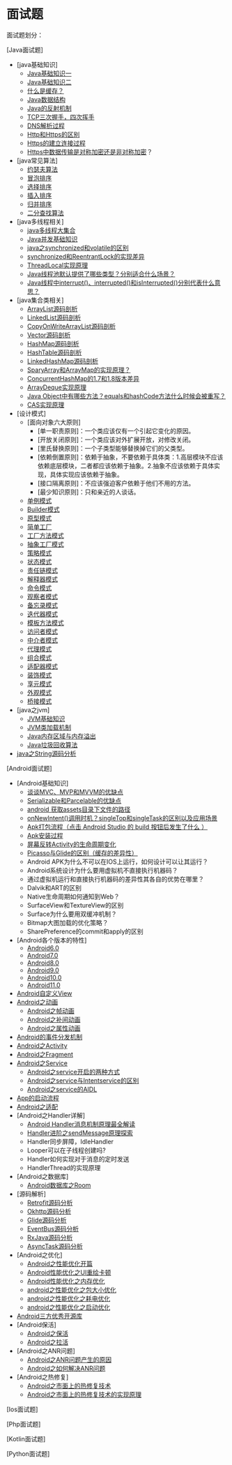# 面试题

面试题划分：

[Java面试题]

- [java基础知识]
   - [Java基础知识一](./java/java基础知识/java基础知识一/java基础知识一.md)
   - [Java基础知识二](./java/java基础知识/java基础知识二/java基础知识二.md)
   - [什么是缓存？](https://blog.csdn.net/github_34402358/article/details/90575375)
   - [Java数据结构](https://blog.csdn.net/github_34402358/article/details/90049024)
   - [Java的反射机制](https://blog.csdn.net/github_34402358/article/details/79409899)
   - [TCP三次握手，四次挥手](https://blog.csdn.net/qq_38950316/article/details/81087809)
   - [DNS解析过程](https://www.jianshu.com/p/401f34691dcc)
   - [Http和Https的区别](https://blog.csdn.net/qq_38289815/article/details/80969419)
   - [Https的建立连接过程](https://blog.csdn.net/qq_38289815/article/details/80969419)
   - [Https中数据传输是对称加密还是非对称加密](https://www.cnblogs.com/lfri/p/12593232.html)？
- [java常见算法]
  - [约瑟夫算法](https://blog.csdn.net/github_34402358/article/details/79423570)
   - [冒泡排序](https://blog.csdn.net/github_34402358/article/details/89088045)
   - [选择排序](https://blog.csdn.net/github_34402358/article/details/89088045)
   - [插入排序](https://blog.csdn.net/github_34402358/article/details/89088045)
   - [归并排序](https://blog.csdn.net/github_34402358/article/details/89088045)
   - [二分查找算法](https://blog.csdn.net/github_34402358/article/details/89084869)
- [java多线程相关]
   - [java多线程大集合](./java/java多线程相关/java多线程大集合/java多线程大集合.md)
   - [Java并发基础知识](./java/java多线程相关/Java并发基础知识/Java并发基础知识.md)
   - [java之synchronized和volatile的区别](./java/java多线程相关/java之synchronized和volatile的区别/java之synchronized和volatile的区别.md)
   - [synchronized和ReentrantLock的实现差异](https://www.cnblogs.com/cxzdgs/p/5746895.html)
   - [ThreadLocal实现原理](https://www.jianshu.com/p/69ae8c213b30)
   - [Java线程池默认提供了哪些类型？分别适合什么场景？](https://blog.csdn.net/w05980598/article/details/79425071)
   - [Java线程中interrupt()、interrupted()和isInterrupted()分别代表什么意思？](https://www.cnblogs.com/huangyichun/p/7126851.html)
- [java集合类相关]
   - [ArrayList源码剖析](./android/ArrayList源码剖析/ArrayList源码剖析.md)
   - [LinkedList源码剖析](./android/LinkedList源码剖析/LinkedList源码剖析.md)
   - [CopyOnWriteArrayList源码剖析](./android/CopyOnWriteArrayList源码剖析/CopyOnWriteArrayList源码剖析.md)
   - [Vector源码剖析](./android/Vector源码剖析/Vector源码剖析.md)
   - [HashMap源码剖析](./android/HashMap源码剖析/HashMap源码剖析.md)
   - [HashTable源码剖析](./android/HashTable源码剖析/HashTable源码剖析.md)
   - [LinkedHashMap源码剖析](./android/LinkedHashMap源码剖析/LinkedHashMap源码剖析.md)
   - [SparyArray和ArrayMap的实现原理？](https://www.jianshu.com/p/099ae5b1fd5a)
   - [ConcurrentHashMap的1.7和1.8版本差异](https://blog.csdn.net/hao_yunfeng/article/details/82535009)
   - [ArrayDeque实现原理](https://www.jianshu.com/p/ac78d5b871cb)
   - [Java Object中有哪些方法？equals和hashCode方法什么时候会被重写？](https://blog.csdn.net/river66/article/details/87803663)
   - [CAS实现原理](https://www.cnblogs.com/javalyy/p/8882172.html)
- [设计模式]
   - [面向对象六大原则]
      - [单一职责原则]：一个类应该仅有一个引起它变化的原因。
      - [开放关闭原则]：一个类应该对外扩展开放，对修改关闭。
      - [里氏替换原则]：一个子类型能够替换掉它们的父类型。
      - [依赖倒置原则]：依赖于抽象，不要依赖于具体类：1.高层模块不应该依赖底层模块，二者都应该依赖于抽象。2.抽象不应该依赖于具体实现，具体实现应该依赖于抽象。
      - [接口隔离原则]：不应该强迫客户依赖于他们不用的方法。
      - [最少知识原则]：只和亲近的人谈话。
   - [单例模式](https://blog.csdn.net/github_34402358/article/details/79452374?ops_request_misc=%257B%2522request%255Fid%2522%253A%2522158771976219724843347175%2522%252C%2522scm%2522%253A%252220140713.130102334.pc%255Fblog.%2522%257D&request_id=158771976219724843347175&biz_id=0&utm_source=distribute.pc_search_result.none-task-blog-2~blog~first_rank_v2~rank_v25-1)
   - [Builder模式]()
   - [原型模式]()
   - [简单工厂]()
   - [工厂方法模式]()
   - [抽象工厂模式]()
   - [策略模式]()
   - [状态模式]()
   - [责任链模式]()
   - [解释器模式]()
   - [命令模式]()
   - [观察者模式]()
   - [备忘录模式]()
   - [迭代器模式]()
   - [模板方法模式]()
   - [访问者模式]()
   - [中介者模式]()
   - [代理模式]()
   - [组合模式]()
   - [适配器模式]()
   - [装饰模式]()
   - [享元模式]()
   - [外观模式]()
   - [桥接模式]()
- [java之jvm]
   - [JVM基础知识](./android/JVM基础知识/JVM基础知识.md)
   - [JVM类加载机制](./android/JVM类加载机制/JVM类加载机制.md)
   - [Java内存区域与内存溢出](./android/Java内存区域与内存溢出/Java内存区域与内存溢出.md)   
   - [Java垃圾回收算法](./android/Java垃圾回收算法/Java垃圾回收算法.md)
- [java之String源码分析](https://blog.csdn.net/github_34402358/article/details/88259890)

[Android面试题]

- [Android基础知识]
   - [谈谈MVC、MVP和MVVM的优缺点](https://blog.csdn.net/github_34402358/article/details/88735473)
   - [Serializable和Parcelable的优缺点](https://blog.csdn.net/github_34402358/article/details/88288648)
   - [android 获取assets目录下文件的路径](https://blog.csdn.net/github_34402358/article/details/89306689)
   - [onNewIntent()调用时机？singleTop和singleTask的区别以及应用场景](https://blog.csdn.net/github_34402358/article/details/88720328)
   - [Apk打包流程（点击 Android Studio 的 build 按钮后发生了什么 ）](https://blog.csdn.net/github_34402358/article/details/105953645)
   - [Apk安装过程](https://blog.csdn.net/github_34402358/article/details/105954174)
   - [屏幕反转Activity的生命周期变化](https://www.jianshu.com/p/5d038fb26f50)
   - [Picasso与Glide的区别（缓存的差异性）](https://blog.csdn.net/github_34402358/article/details/105955743)
   - Android APK为什么不可以在IOS上运行，如何设计可以让其运行？
   - Android系统设计为什么要用虚拟机不直接执行机器码？
   - 通过虚拟机运行和直接执行机器码的差异性其各自的优势在哪里？
   - Dalvik和ART的区别
   - Native生命周期如何通知到Web？
   - SurfaceView和TextureView的区别
   - Surface为什么要用双缓冲机制？
   - Bitmap大图加载的优化策略？
   - SharePreference的commit和apply的区别
-  [Android各个版本的特性]
   - [Android6.0](./android/Android各个版本的特性/Android6.0.md)
   - [Android7.0](./android/Android各个版本的特性/Android7.0.md)
   - [Android8.0](./android/Android各个版本的特性/Android8.0.md)
   - [Android9.0](./android/Android各个版本的特性/Android9.0.md)
   - [Android10.0](./android/Android各个版本的特性/Android10.0.md)
   - [Android11.0](./android/Android各个版本的特性/Android11.0.md)
- [Android自定义View](./android/Android自定义View)
- [Android之动画](./android/Android之动画)
   - [Android之帧动画](https://blog.csdn.net/github_34402358/article/details/102730852)
   - [Android之补间动画](./android/Android之补间动画/Android之补间动画.md)
   - [Android之属性动画](./android/Android之属性动画/Android之属性动画.md)
- [Android的事件分发机制](./android/Android的事件分发机制)
- [Android之Activity](./android/Android之Activity)
- [Android之Fragment](./android/Android之Fragment)
- [Android之Service](./android/Android之Service)
   - [Android之service开启的两种方式](https://blog.csdn.net/github_34402358/article/details/88913207)
   - [Android之service与Intentservice的区别](https://blog.csdn.net/github_34402358/article/details/91810792)
   - [Android之service的AIDL](https://blog.csdn.net/github_34402358/article/details/88914562)
- [App的启动流程](./android/App的启动流程)
- [Android之适配](./android/Android之适配)
- [Android之Handler详解]
   - [Android Handler消息机制原理最全解读](https://blog.csdn.net/wsq_tomato/article/details/80301851)
   - [Handler进阶之sendMessage原理探索](https://blog.csdn.net/wsq_tomato/article/details/80893990)
   - Handler同步屏障，IdleHandler
   - Looper可以在子线程创建吗?
   - Handler如何实现对于消息的定时发送
   - HandlerThread的实现原理
- [Android之数据库]
  - [Android数据库之Room](./android/Android之数据库/Android数据库之Room/Android数据库之Room.md)
- [源码解析]
   - [Retrofit源码分析](./android/源码解析/Retrofit源码分析)
   - [Okhttp源码分析](./android/源码解析/Okhttp源码分析)
   - [Glide源码分析](./android/源码解析/Glide源码分析)
   - [EventBus源码分析](./android/源码解析/EventBus源码分析)
   - [RxJava源码分析](./android/源码解析/RxJava源码分析)
   - [AsyncTask源码分析](./android/源码解析/AsyncTask源码分析)
- [Android之优化]
   - [Android之性能优化开篇](https://blog.csdn.net/github_34402358/article/details/99672411)
   - [Android性能优化之UI重绘卡顿](https://blog.csdn.net/github_34402358/article/details/99672578)
   - [Android性能优化之内存优化](https://blog.csdn.net/github_34402358/article/details/99674434)
   - [android之性能优化之包大小优化](https://blog.csdn.net/github_34402358/article/details/99720825)
   - [android之性能优化之耗电优化](https://blog.csdn.net/github_34402358/article/details/99721598)
   - [android之性能优化之启动优化](https://blog.csdn.net/github_34402358/article/details/99721894)
- [Android三方优秀开源库](./android/Android三方优秀开源库)
- [Android保活]
   - [Android之保活](https://blog.csdn.net/github_34402358/article/details/103386045)
   - [Android之拉活](https://blog.csdn.net/github_34402358/article/details/103392575)
- [Android之ANR问题]
   - [Android之ANR问题产生的原因](./android/Android之ANR问题/Android之ANR问题产生的原因/Android之ANR问题产生的原因.md)
   - [Android之如何解决ANR问题](./android/Android之ANR问题/Android之如何解决ANR问题/Android之如何解决ANR问题.md)
- [Android之热修复]
   - [Android之市面上的热修复技术](./android/Android之热修复/Android之市面上的热修复技术)
   - [Android之市面上的热修复技术的实现原理](./android/Android之热修复/Android之市面上的热修复技术的实现原理)

[Ios面试题]

[Php面试题]

[Kotlin面试题]

[Python面试题]

